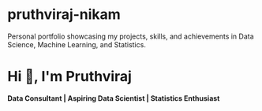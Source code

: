 # pruthviraj-nikam
Personal portfolio showcasing my projects, skills, and achievements in Data Science, Machine Learning, and Statistics.

# Hi 👋, I'm Pruthviraj  
**Data Consultant | Aspiring Data Scientist | Statistics Enthusiast**
